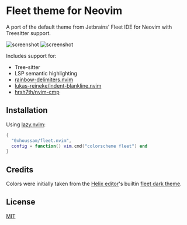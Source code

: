 # Fleet theme for Neovim

A port of the default theme from Jetbrains' Fleet IDE for Neovim with Treesitter support.

![screenshot](https://github.com/user-attachments/assets/565b46da-2f81-451a-bc3f-8e596b3ea60a)
![screenshot](https://github.com/user-attachments/assets/5d886799-53c8-44df-8fd8-39353e8aaeec)

Includes support for:

- Tree-sitter
- LSP semantic highlighting
- [rainbow-delimiters.nvim](https://gitlab.com/HiPhish/rainbow-delimiters.nvim)
- [lukas-reineke/indent-blankline.nvim](https://github.com/lukas-reineke/indent-blankline.nvim)
- [hrsh7th/nvim-cmp](https://github.com/hrsh7th/nvim-cmp)

## Installation

Using [lazy.nvim](https://github.com/folke/lazy.nvim):

```lua
{
  "0xhoussam/fleet.nvim",
  config = function() vim.cmd("colorscheme fleet") end
}
```

## Credits

Colors were initially taken from the [Helix editor](https://github.com/helix-editor/helix)'s builtin [fleet dark theme](https://github.com/helix-editor/helix/blob/b0ceac608ebc117399af89b81fbd0837d370161d/runtime/themes/fleet_dark.toml).

## License

[MIT](./LICENSE)
